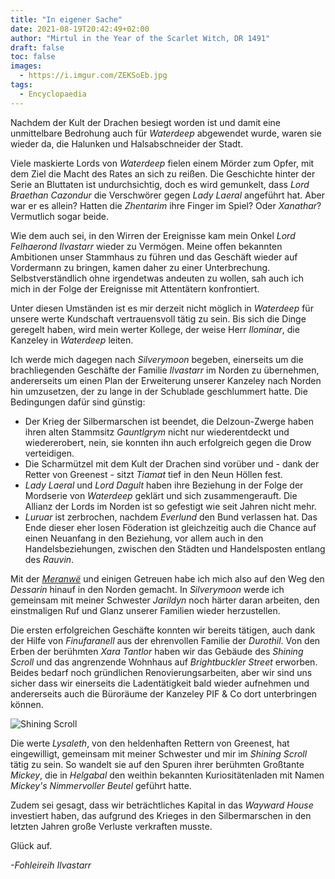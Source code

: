 ```yaml
---
title: "In eigener Sache"
date: 2021-08-19T20:42:49+02:00
author: "Mirtul in the Year of the Scarlet Witch, DR 1491"
draft: false
toc: false
images:
  - https://i.imgur.com/ZEKSoEb.jpg
tags: 
  - Encyclopaedia
---
```


Nachdem der Kult der Drachen besiegt worden ist und damit eine unmittelbare Bedrohung auch für _Waterdeep_ abgewendet wurde, waren sie wieder da, die Halunken und Halsabschneider der Stadt.

Viele maskierte Lords von _Waterdeep_ fielen einem Mörder zum Opfer, mit dem Ziel die Macht des Rates an sich zu reißen. Die Geschichte hinter der Serie an Bluttaten ist undurchsichtig, doch es wird gemunkelt, dass _Lord Braethan Cazondur_ die Verschwörer gegen _Lady Laeral_ angeführt hat. Aber war er es allein? Hatten die _Zhentarim_ ihre Finger im Spiel? Oder _Xanathar_? Vermutlich sogar beide.

Wie dem auch sei, in den Wirren der Ereignisse kam mein Onkel _Lord Felhaerond Ilvastarr_ wieder zu Vermögen. Meine offen bekannten Ambitionen unser Stammhaus zu führen und das Geschäft wieder auf Vordermann zu bringen, kamen daher zu einer Unterbrechung. Selbstverständlich ohne irgendetwas andeuten zu wollen, sah auch ich mich in der Folge der Ereignisse mit Attentätern konfrontiert.

Unter diesen Umständen ist es mir derzeit nicht möglich in _Waterdeep_ für unsere werte Kundschaft vertrauensvoll tätig zu sein. Bis sich die Dinge geregelt haben, wird mein werter Kollege, der weise Herr _Ilominar_, die Kanzeley in _Waterdeep_ leiten.

Ich werde mich dagegen nach _Silverymoon_ begeben, einerseits um die brachliegenden Geschäfte der Familie _Ilvastarr_ im Norden zu übernehmen, andererseits um einen Plan der Erweiterung unserer Kanzeley nach Norden hin umzusetzen, der zu lange in der Schublade geschlummert hatte. Die Bedingungen dafür sind günstig: 

* Der Krieg der Silbermarschen ist beendet, die Delzoun-Zwerge haben ihren alten Stammsitz _Gauntlgrym_ nicht nur wiederentdeckt und wiedererobert, nein, sie konnten ihn auch erfolgreich gegen die Drow verteidigen.
* Die Scharmützel mit dem Kult der Drachen sind vorüber und - dank der Retter von Greenest - sitzt _Tiamat_ tief in den Neun Höllen fest.
* _Lady Laeral_ und _Lord Dagult_ haben ihre Beziehung in der Folge der Mordserie von _Waterdeep_ geklärt und sich zusammengerauft. Die Allianz der Lords im Norden ist so gefestigt wie seit Jahren nicht mehr.
* _Luruar_ ist zerbrochen, nachdem _Everlund_ den Bund verlassen hat. Das Ende dieser eher losen Föderation ist gleichzeitig auch die Chance auf einen Neuanfang in den Beziehung, vor allem auch in den Handelsbeziehungen, zwischen den Städten und Handelsposten entlang des _Rauvin_.

Mit der [_Meranwë_](/pdf/meranwe.pdf) und einigen Getreuen habe ich mich also auf den Weg den _Dessarin_ hinauf in den Norden gemacht. In _Silverymoon_ werde ich gemeinsam mit meiner Schwester _Jarildyn_ noch härter daran arbeiten, den einstmaligen Ruf und Glanz unserer Familien wieder herzustellen.

Die ersten erfolgreichen Geschäfte konnten wir bereits tätigen, auch dank der Hilfe von _Finufaranell_ aus der ehrenvollen Familie der _Durothil_. Von den Erben der berühmten _Xara Tantlor_ haben wir das Gebäude des _Shining Scroll_ und das angrenzende Wohnhaus auf _Brightbuckler Street_ erworben. Beides bedarf noch gründlichen Renovierungsarbeiten, aber wir sind uns sicher dass wir einerseits die Ladentätigkeit bald wieder aufnehmen und andererseits auch die Büroräume der Kanzeley PIF & Co dort unterbringen können.

![Shining Scroll](https://i.imgur.com/Rqp793a.jpg)

Die werte _Lysaleth_, von den heldenhaften Rettern von Greenest, hat eingewilligt, gemeinsam mit meiner Schwester und mir im _Shining Scroll_ tätig zu sein. So wandelt sie auf den Spuren ihrer berühmten Großtante _Mickey_, die in _Helgabal_ den weithin bekannten Kuriositätenladen mit Namen _Mickey's Nimmervoller Beutel_ geführt hatte.

Zudem sei gesagt, dass wir beträchtliches Kapital  in das _Wayward House_ investiert haben, das aufgrund des Krieges in den Silbermarschen in den letzten Jahren große Verluste verkraften musste.

Glück auf.

_-Fohleireih Ilvastarr_
